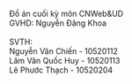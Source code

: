 Đồ án cuối kỳ môn CNWeb&UD
<br>
GVHD: Nguyễn Đăng Khoa<br>
<br>
SVTH:<br>Nguyễn Văn Chiến - 10520112<br>Lâm Văn Quốc Huy - 10520113<br>Lê Phước Thạch - 10520204